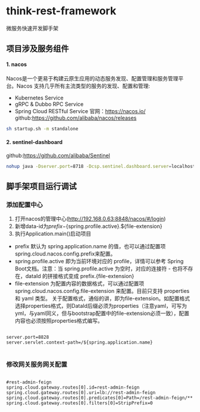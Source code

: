 # think-rest-framework
微服务快速开发脚手架

## 项目涉及服务组件
#### 1. nacos
Nacos是一个更易于构建云原生应用的动态服务发现、配置管理和服务管理平台。Nacos 支持几乎所有主流类型的服务的发现、配置和管理:
* Kubernetes Service
* gRPC & Dubbo RPC Service
* Spring Cloud RESTful Service
官网：https://nacos.io/
github:https://github.com/alibaba/nacos/releases
```sh
sh startup.sh -m standalone
```
#### 2. sentinel-dashboard
github:https://github.com/alibaba/Sentinel
```sh
nohup java -Dserver.port=8718 -Dcsp.sentinel.dashboard.server=localhost:8718 -Dproject.name=sentinel-dashboard -Dcsp.sentinel.api.port=8719 -jar sentinel-dashboard-1.7.2.jar &
```

## 脚手架项目运行调试
### 添加配置中心
1. 打开nacos的管理中心(http://192.168.0.63:8848/nacos/#/login)
2. 新增data-id为${prefix}-${spring.profile.active}.${file-extension}
3. 执行Application.main()启动项目
* prefix 默认为 spring.application.name 的值，也可以通过配置项 spring.cloud.nacos.config.prefix来配置。
* spring.profile.active 即为当前环境对应的 profile，详情可以参考 Spring Boot文档。注意：当 spring.profile.active 为空时，对应的连接符 - 也将不存在，dataId 的拼接格式变成 prefix.{file-extension}
* file-extension 为配置内容的数据格式，可以通过配置项 spring.cloud.nacos.config.file-extension 来配置。目前只支持 properties 和 yaml 类型。
关于配置格式，通俗的讲，即为file-extension。如配置格式选择properties格式，则DataId后缀必须为properties（注意yaml，可写为yml，与yaml同义，但与bootstrap配置中的file-extension必须一致），配置内容也必须按照properties格式编写。
<pre>
<code>
server.port=8828
server.servlet.context-path=/${spring.application.name}
</code>
</pre>

### 修改网关服务网关配置
<pre>
<code>
#rest-admin-feign
spring.cloud.gateway.routes[0].id=rest-admin-feign
spring.cloud.gateway.routes[0].uri=lb://rest-admin-feign
spring.cloud.gateway.routes[0].predicates[0]=Path=/rest-admin-feign/**
spring.cloud.gateway.routes[0].filters[0]=StripPrefix=0
</code>
</pre>
